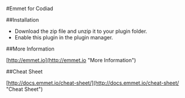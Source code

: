 #Emmet for Codiad

##Installation

- Download the zip file and unzip it to your plugin folder.
- Enable this plugin in the plugin manager.

##More Information

[http://emmet.io](http://emmet.io "More Information")

##Cheat Sheet

[http://docs.emmet.io/cheat-sheet/](http://docs.emmet.io/cheat-sheet/ "Cheat Sheet")